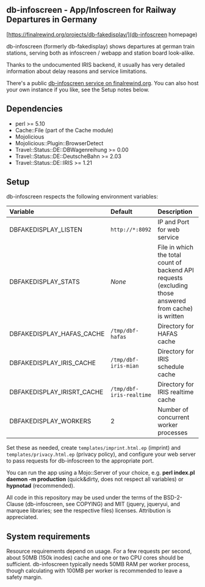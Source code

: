 db-infoscreen - App/Infoscreen for Railway Departures in Germany
---

[https://finalrewind.org/projects/db-fakedisplay/](db-infoscreen homepage)

db-infoscreen (formerly db-fakedisplay) shows departures at german train
stations, serving both as infoscreen / webapp and station board look-alike.

Thanks to the undocumented IRIS backend, it usually has very detailed
information about delay reasons and service limitations.

There's a public [db-infoscreen service on
finalrewind.org](https://dbf.finalrewind.org/). You can also host your own
instance if you like, see the Setup notes below.


Dependencies
---

 * perl >= 5.10
 * Cache::File (part of the Cache module)
 * Mojolicious
 * Mojolicious::Plugin::BrowserDetect
 * Travel::Status::DE::DBWagenreihung >= 0.00
 * Travel::Status::DE::DeutscheBahn >= 2.03
 * Travel::Status::DE::IRIS >= 1.21

Setup
---

db-infoscreen respects the following environment variables:

| Variable | Default | Description |
| :------- | :------ | :---------- |
| DBFAKEDISPLAY\_LISTEN | `http://*:8092` | IP and Port for web service |
| DBFAKEDISPLAY\_STATS | _None_ | File in which the total count of backend API requests (excluding those answered from cache) is written |
| DBFAKEDISPLAY\_HAFAS\_CACHE | `/tmp/dbf-hafas` | Directory for HAFAS cache |
| DBFAKEDISPLAY\_IRIS\_CACHE | `/tmp/dbf-iris-mian` | Directory for IRIS schedule cache |
| DBFAKEDISPLAY\_IRISRT\_CACHE | `/tmp/dbf-iris-realtime` | Directory for IRIS realtime cache |
| DBFAKEDISPLAY\_WORKERS | 2 | Number of concurrent worker processes |

Set these as needed, create `templates/imprint.html.ep` (imprint) and
`templates/privacy.html.ep` (privacy policy), and configure your web server to
pass requests for db-infoscreen to the appropriate port.

You can run the app using a Mojo::Server of your choice, e.g.  **perl
index.pl daemon -m production** (quick&dirty, does not respect all variables)
or **hypnotad** (recommended).

All code in this repository may be used under the terms of the BSD-2-Clause
(db-infoscreen, see COPYING) and MIT (jquery, jqueryui, and marquee libraries;
see the respective files) licenses.  Attribution is appreciated.

System requirements
---

Resource requirements depend on usage. For a few requests per second, about
50MB (150k inodes) cache and one or two CPU cores should be sufficient.
db-infoscreen typically needs 50MB RAM per worker process, though calculating
with 100MB per worker is recommended to leave a safety margin.
